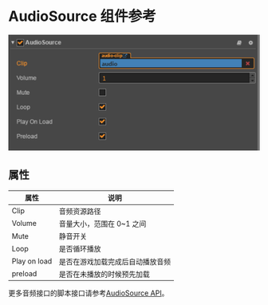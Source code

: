 # AudioSource 组件参考

![](../audio/audio/audiosource.png)

## 属性

属性                | 说明
--                  | --
Clip                | 音频资源路径
Volume              | 音量大小，范围在 0~1 之间
Mute                | 静音开关
Loop                | 是否循环播放
Play on load        | 是否在游戏加载完成后自动播放音频
preload             | 是否在未播放的时候预先加载

更多音频接口的脚本接口请参考[AudioSource API](../../../api/zh/classes/AudioSource.html)。
